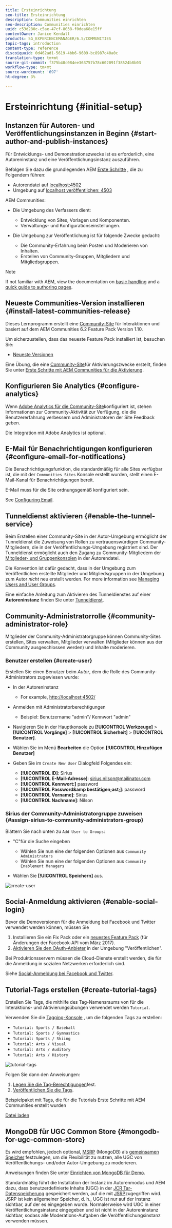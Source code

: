 ```yaml
---
title: Ersteinrichtung
seo-title: Ersteinrichtung
description: Communities einrichten
seo-description: Communities einrichten
uuid: c53d280c-c5ae-47cf-8038-f0dea68e15ff
contentOwner: Janice Kendall
products: SG_EXPERIENCEMANAGER/6.5/COMMUNITIES
topic-tags: introduction
content-type: reference
discoiquuid: 0d462ad1-5619-4bb6-9609-bc8987c40a0c
translation-type: tm+mt
source-git-commit: f375b40c084ee363757b78c602091f38524b8b03
workflow-type: tm+mt
source-wordcount: '697'
ht-degree: 3%

---
```



# Ersteinrichtung {#initial-setup}

## Instanzen für Autoren- und Veröffentlichungsinstanzen in Beginn {#start-author-and-publish-instances}

Für Entwicklungs- und Demonstrationszwecke ist es erforderlich, eine Autoreninstanz und eine Veröffentlichungsinstanz auszuführen.

Befolgen Sie dazu die grundlegenden AEM [Erste Schritte](../../help/sites-deploying/deploy.md#getting-started) , die zu Folgendem führen:

* Autorendatei auf [localhost:4502](http://localhost:4502/)
* Umgebung auf [localhost veröffentlichen: 4503](http://localhost:4503/)

AEM Communities:

* Die Umgebung des Verfassers dient:

   * Entwicklung von Sites, Vorlagen und Komponenten.
   * Verwaltungs- und Konfigurationseinstellungen.

* Die Umgebung zur Veröffentlichung ist für folgende Zwecke gedacht:

   * Die Community-Erfahrung beim Posten und Moderieren von Inhalten.
   * Erstellen von Community-Gruppen, Mitgliedern und Mitgliedsgruppen.

>[!NOTE]
>
>If not familiar with AEM, view the documentation on [basic handling](../../help/sites-authoring/basic-handling.md) and a [quick guide to authoring pages](../../help/sites-authoring/qg-page-authoring.md).

## Neueste Communities-Version installieren {#install-latest-communities-release}

Dieses Lernprogramm erstellt eine [Community-Site](overview.md#engagement-community) für Interaktionen und basiert auf dem AEM Communities 6.2 Feature Pack Version 1.10.

Um sicherzustellen, dass das neueste Feature Pack installiert ist, besuchen Sie:

* [Neueste Versionen](deploy-communities.md#latest-releases)

Eine Übung, die eine [Community-Site](overview.md#enablement-community)für Aktivierungszwecke erstellt, finden Sie unter [Erste Schritte mit AEM Communities für die Aktivierung](getting-started-enablement.md).

## Konfigurieren Sie Analytics {#configure-analytics}

Wenn [Adobe Analytics für die Community-Site](analytics.md)konfiguriert ist, stehen Informationen zur Community-Aktivität zur Verfügung, die die Benutzererfahrung verbessern und Administratoren der Site Feedback geben.

Die Integration mit Adobe Analytics ist optional.

## E-Mail für Benachrichtigungen konfigurieren {#configure-email-for-notifications}

Die Benachrichtigungsfunktion, die standardmäßig für alle Sites verfügbar ist, die mit der `Communities Sites` Konsole erstellt wurden, stellt einen E-Mail-Kanal für Benachrichtigungen bereit.

E-Mail muss für die Site ordnungsgemäß konfiguriert sein.

See [Configuring Email](email.md).

## Tunneldienst aktivieren {#enable-the-tunnel-service}

Beim Erstellen einer Community-Site in der Autor-Umgebung ermöglicht der Tunneldienst die Zuweisung von Rollen zu vertrauenswürdigen Community-Mitgliedern, die in der Veröffentlichungs-Umgebung registriert sind. Der Tunneldienst ermöglicht auch den Zugang zu Community-Mitgliedern der [Mitglieder- und Gruppenkonsolen](members.md) in der Autorendatei.

Die Konvention ist dafür gedacht, dass in der Umgebung zum Veröffentlichen erstellte Mitglieder und Mitgliedsgruppen in der Umgebung zum Autor *nicht* neu erstellt werden. For more information see [Managing Users and User Groups](users.md).

Eine einfache Anleitung zum Aktivieren des Tunneldienstes auf einer **Autoreninstanz** finden Sie unter [Tunneldienst](deploy-communities.md#tunnel-service-on-author).

## Community-Administratorrolle {#community-administrator-role}

Mitglieder der Community-Administratorgruppe können Community-Sites erstellen, Sites verwalten, Mitglieder verwalten (Mitglieder können aus der Community ausgeschlossen werden) und Inhalte moderieren.

### Benutzer erstellen {#create-user}

Erstellen Sie einen Benutzer beim *Autor*, dem die Rolle des Community-Administrators zugewiesen wurde:

* In der Autoreninstanz

   * For example, [http://localhost:4502/](http://localhost:4503/)

* Anmelden mit Administratorberechtigungen

   * Beispiel: Benutzername &quot;admin&quot;/ Kennwort &quot;admin&quot;

* Navigieren Sie in der Hauptkonsole zu **[!UICONTROL Werkzeuge]** > **[!UICONTROL Vorgänge]** > **[!UICONTROL Sicherheit]** > **[!UICONTROL Benutzer]**.
* Wählen Sie im Menü **Bearbeiten** die Option **[!UICONTROL Hinzufügen Benutzer]**

* Geben Sie im `Create New User` Dialogfeld Folgendes ein:

   * **[!UICONTROL ID]**: Sirius
   * **[!UICONTROL E-Mail-Adresse]**: sirius.nilson@mailinator.com
   * **[!UICONTROL Kennwort:]** password
   * **[!UICONTROL Password&amp;amp bestätigen;ast;]**: password
   * **[!UICONTROL Vorname]**: Sirius
   * **[!UICONTROL Nachname]**: Nilson

### Sirius der Community-Administratorgruppe zuweisen {#assign-sirius-to-community-administrators-group}

Blättern Sie nach unten zu `Add User to Groups`:

* &quot;C&quot;für die Suche eingeben

   * Wählen Sie nun eine der folgenden Optionen aus `Community Administrators`
   * Wählen Sie nun eine der folgenden Optionen aus `Community Enablement Managers`

* Wählen Sie **[!UICONTROL Speichern]** aus.

![create-user](assets/create-user.png)

## Social-Anmeldung aktivieren {#enable-social-login}

Bevor die Demoversionen für die Anmeldung bei Facebook und Twitter verwendet werden können, müssen Sie

1. Installieren Sie ein Fix Pack oder ein [neuestes Feature Pack](deploy-communities.md#latestfeaturepack) (für Änderungen der Facebook-API vom März 2017).
1. [Aktivieren Sie den OAuth-Anbieter](social-login.md#adobe-granite-oauth-authentication-handler) in der Umgebung &quot;Veröffentlichen&quot;.

Bei Produktionsservern müssen die Cloud-Dienste erstellt werden, die für die Anmeldung in sozialen Netzwerken erforderlich sind.

Siehe [Social-Anmeldung bei Facebook und Twitter](social-login.md).

## Tutorial-Tags erstellen {#create-tutorial-tags}

Erstellen Sie Tags, die mithilfe des Tag-Namensraums von für die Interaktions- und Aktivierungsübungen verwendet werden `Tutorial`.

Verwenden Sie die [Tagging-Konsole](../../help/sites-administering/tags.md#tagging-console) , um die folgenden Tags zu erstellen:

* `Tutorial: Sports / Baseball`
* `Tutorial: Sports / Gymnastics`
* `Tutorial: Sports / Skiing`
* `Tutorial: Arts / Visual`
* `Tutorial: Arts / Auditory`
* `Tutorial: Arts / History`

![tutorial-tags](assets/tutorial-tags.png)

Folgen Sie dann den Anweisungen:

1. [Legen Sie die Tag-Berechtigungen](../../help/sites-administering/tags.md#setting-tag-permissions)fest.
1. [Veröffentlichen Sie die Tags](../../help/sites-administering/tags.md#publishing-tags).

Beispielpaket mit Tags, die für die Tutorials Erste Schritte mit AEM Communities erstellt wurden

[Datei laden](assets/tutorial_tags-v63.zip)

## MongoDB für UGC Common Store {#mongodb-for-ugc-common-store}

Es wird empfohlen, jedoch optional, [MSRP](msrp.md) (MongoDB) als [gemeinsamen Speicher](working-with-srp.md) festzulegen, um die Flexibilität zu nutzen, alle UGC von Veröffentlichungs- und/oder Autor-Umgebung zu moderieren.

Anweisungen finden Sie unter [Einrichten von MongoDB für Demo](demo-mongo.md).

Standardmäßig führt die Installation der Instanz im Autorenmodus und AEM dazu, dass benutzerdefinierte Inhalte (UGC) in der [JCR Tar-Datenspeicherung](../../help/sites-deploying/platform.md) gespeichert werden, auf die mit [JSRP](jsrp.md)zugegriffen wird. JSRP ist kein allgemeiner Speicher, d. h., UGC ist nur auf der Instanz sichtbar, auf der es eingegeben wurde. Normalerweise wird UGC in einer Veröffentlichungsinstanz eingegeben und ist nicht in der Autoreninstanz sichtbar, sodass alle Moderations-Aufgaben die Veröffentlichungsinstanz verwenden müssen.